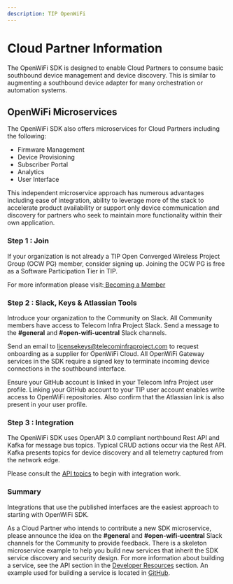 ```yaml
---
description: TIP OpenWiFi
---
```


# Cloud Partner Information

The OpenWiFi SDK is designed to enable Cloud Partners to consume basic southbound device management and device discovery. This is similar to augmenting a southbound device adapter for many orchestration or automation systems.

## OpenWiFi Microservices

The OpenWiFi SDK also offers microservices for Cloud Partners including the following:

* Firmware Management
* Device Provisioning
* Subscriber Portal
* Analytics
* User Interface

This independent microservice approach has numerous advantages including ease of integration, ability to leverage more of the stack to accelerate product availability or support only device communication and discovery for partners who seek to maintain more functionality within their own application.

### Step 1 : Join

If your organization is not already a TIP Open Converged Wireless Project Group (OCW PG) member, consider signing up. Joining the OCW PG is free as a Software Participation Tier in TIP.

For more information please visit:[ Becoming a Member](https://telecominfraproject.com/apply-for-membership/)

### Step 2 : Slack, Keys & Atlassian Tools

Introduce your organization to the Community on Slack. All Community members have access to Telecom Infra Project Slack. Send a message to the **#general** and **#open-wifi-ucentral** Slack channels.

Send an email to licensekeys@telecominfraproject.com to request onboarding as a supplier for OpenWiFi Cloud. All OpenWiFi Gateway services in the SDK require a signed key to terminate incoming device connections in the southbound interface.

Ensure your GitHub account is linked in your Telecom Infra Project user profile. Linking your GitHub account to your TIP user account enables write access to OpenWiFi repositories. Also confirm that the Atlassian link is also present in your user profile.

### Step 3 : Integration

The OpenWiFi SDK uses OpenAPI 3.0 compliant northbound Rest API and Kafka for message bus topics. Typical CRUD actions occur via the Rest API. Kafka presents topics for device discovery and all telemetry captured from the network edge.

Please consult the [API topics](../developer-resources/api/) to begin with integration work.

### Summary

Integrations that use the published interfaces are the easiest approach to starting with OpenWiFi SDK.

As a Cloud Partner who intends to contribute a new SDK microservice, please announce the idea on the **#general** and **#open-wifi-ucentral** Slack channels for the Community to provide feedback.
There is a skeleton microservice example to help you build new services that inherit the SDK service discovery and security design. For more information about building a service, see the API section in the [Developer Resources](/developer-resources/api/README.md) section. An example used for building a service is located in [GitHub](https://github.com/Telecominfraproject/wlan-cloud-tools).

